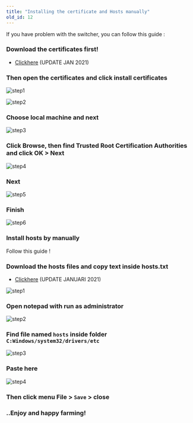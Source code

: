 ```yaml
---
title: "Installing the certificate and Hosts manually"
old_id: 12
---
```

If you have problem with the switcher, you can follow this guide :

### Download the certificates first!

- [Clickhere](https://cdn.datenshi.pw/dt.cer) (UPDATE JAN 2021)

### Then open the certificates and click install certificates

![step1](https://cdn.discordapp.com/attachments/698957154115125381/699480445208756224/unknown.png)

![step2](https://cdn.discordapp.com/attachments/698957154115125381/699480570375307344/unknown.png)

### Choose local machine and next

![step3](https://cdn.discordapp.com/attachments/698957154115125381/699480736486391928/unknown.png)

### Click Browse, then find **Trusted Root Certification Authorities** and click OK > Next

![step4](https://cdn.discordapp.com/attachments/698957154115125381/699480847769927720/unknown.png)

### Next

![step5](https://cdn.discordapp.com/attachments/698957154115125381/699480879063629886/unknown.png)

### Finish

![step6](https://cdn.discordapp.com/attachments/698957154115125381/699480924848652308/unknown.png)


### Install hosts by manually

Follow this guide !

### Download the hosts files and copy text inside hosts.txt
- [Clickhere](https://old.datenshi.pw/hosts.txt) (UPDATE JANUARI 2021)

![step1](https://cdn.discordapp.com/attachments/701452257102921738/800709100316917760/unknown.png)

### Open notepad with run as administrator

![step2](https://cdn.discordapp.com/attachments/700239763919339601/704337857338147381/unknown.png)

### Find file named `hosts` inside folder `C:Windows/system32/drivers/etc`

![step3](https://cdn.discordapp.com/attachments/700239763919339601/704337981514973274/unknown.png)

### Paste here

![step4](https://cdn.discordapp.com/attachments/701452257102921738/800709250539585586/unknown.png)

### Then click menu File > `Save` > close

### ..Enjoy and happy farming!

